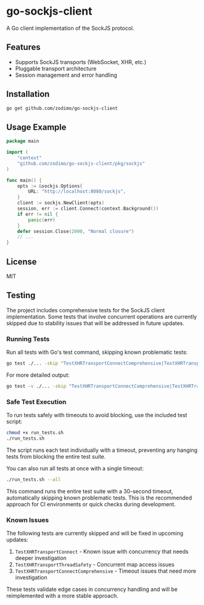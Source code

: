# go-sockjs-client

A Go client implementation of the SockJS protocol.

## Features
- Supports SockJS transports (WebSocket, XHR, etc.)
- Pluggable transport architecture
- Session management and error handling

## Installation
```bash
go get github.com/zodimo/go-sockjs-client
```

## Usage Example
```go
package main

import (
    "context"
    "github.com/zodimo/go-sockjs-client/pkg/sockjs"
)

func main() {
    opts := &sockjs.Options{
        URL: "http://localhost:8080/sockjs",
    }
    client := sockjs.NewClient(opts)
    session, err := client.Connect(context.Background())
    if err != nil {
        panic(err)
    }
    defer session.Close(2000, "Normal closure")
    // ...
}
```

## License
MIT 

## Testing

The project includes comprehensive tests for the SockJS client implementation. Some tests that involve concurrent operations are currently skipped due to stability issues that will be addressed in future updates.

### Running Tests

Run all tests with Go's test command, skipping known problematic tests:

```bash
go test ./... -skip "TestXHRTransportConnectComprehensive|TestXHRTransportThreadSafety|TestXHRTransportConnect"
```

For more detailed output:

```bash
go test -v ./... -skip "TestXHRTransportConnectComprehensive|TestXHRTransportThreadSafety|TestXHRTransportConnect"
```

### Safe Test Execution

To run tests safely with timeouts to avoid blocking, use the included test script:

```bash
chmod +x run_tests.sh
./run_tests.sh
```

The script runs each test individually with a timeout, preventing any hanging tests from blocking the entire test suite.

You can also run all tests at once with a single timeout:

```bash
./run_tests.sh --all
```

This command runs the entire test suite with a 30-second timeout, automatically skipping known problematic tests. This is the recommended approach for CI environments or quick checks during development.

### Known Issues

The following tests are currently skipped and will be fixed in upcoming updates:

1. `TestXHRTransportConnect` - Known issue with concurrency that needs deeper investigation
2. `TestXHRTransportThreadSafety` - Concurrent map access issues
3. `TestXHRTransportConnectComprehensive` - Timeout issues that need more investigation

These tests validate edge cases in concurrency handling and will be reimplemented with a more stable approach. 